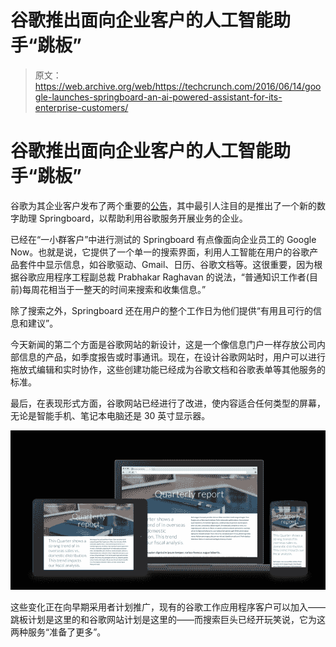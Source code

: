 # 谷歌推出面向企业客户的人工智能助手“跳板”

> 原文：<https://web.archive.org/web/https://techcrunch.com/2016/06/14/google-launches-springboard-an-ai-powered-assistant-for-its-enterprise-customers/>

# 谷歌推出面向企业客户的人工智能助手“跳板”

谷歌为其企业客户发布了两个重要的[公告](https://web.archive.org/web/20230130234836/http://googleforwork.blogspot.com/2016/06/powering-a-more-connected-and-collaborative-enterprise.html)，其中最引人注目的是推出了一个新的数字助理 Springboard，以帮助利用谷歌服务开展业务的企业。

已经在“一小群客户”中进行测试的 Springboard 有点像面向企业员工的 Google Now。也就是说，它提供了一个单一的搜索界面，利用人工智能在用户的谷歌产品套件中显示信息，如谷歌驱动、Gmail、日历、谷歌文档等。这很重要，因为根据谷歌应用程序工程副总裁 Prabhakar Raghavan 的说法，“普通知识工作者(目前)每周花相当于一整天的时间来搜索和收集信息。”

除了搜索之外，Springboard 还在用户的整个工作日为他们提供“有用且可行的信息和建议”。

今天新闻的第二个方面是谷歌网站的新设计，这是一个像信息门户一样存放公司内部信息的产品，如季度报告或时事通讯。现在，在设计谷歌网站时，用户可以进行拖放式编辑和实时协作，这些创建功能已经成为谷歌文档和谷歌表单等其他服务的标准。

最后，在表现形式方面，谷歌网站已经进行了改进，使内容适合任何类型的屏幕，无论是智能手机、笔记本电脑还是 30 英寸显示器。

![google-sites](img/7b1fa9211b5e151f883fe716e292cade.png)

这些变化正在向早期采用者计划推广，现有的谷歌工作应用程序客户可以加入——跳板计划是这里的和谷歌网站计划是这里的——而搜索巨头已经开玩笑说，它为这两种服务“准备了更多”。